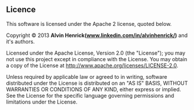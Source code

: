 

## Licence

This software is licensed under the Apache 2 license, quoted below.

Copyright &copy; 2013 **Alvin Henrick(www.linkedin.com/in/alvinhenrick/)** and it's authors.

Licensed under the Apache License, Version 2.0 (the "License"); you may not use this project except in compliance with the License. You may obtain a copy of the License at http://www.apache.org/licenses/LICENSE-2.0.

Unless required by applicable law or agreed to in writing, software distributed under the License is distributed on an "AS IS" BASIS, WITHOUT WARRANTIES OR CONDITIONS OF ANY KIND, either express or implied. See the License for the specific language governing permissions and limitations under the License.
